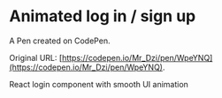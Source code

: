 # Animated log in / sign up

A Pen created on CodePen.

Original URL: [https://codepen.io/Mr_Dzi/pen/WpeYNQ](https://codepen.io/Mr_Dzi/pen/WpeYNQ).

React login component with smooth UI animation